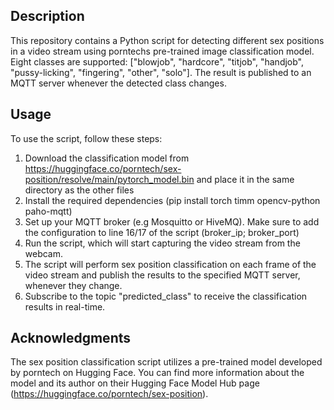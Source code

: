 ## Description
This repository contains a Python script for detecting different sex positions in a video stream using porntechs pre-trained image classification model. Eight classes are supported: ["blowjob", "hardcore", "titjob", "handjob", "pussy-licking", "fingering", "other", "solo"]. The result is published to an MQTT server whenever the detected class changes.


## Usage
To use the script, follow these steps:

1. Download the classification model from https://huggingface.co/porntech/sex-position/resolve/main/pytorch_model.bin and place it in the same directory as the other files
2. Install the required dependencies (pip install torch timm opencv-python paho-mqtt)
3. Set up your MQTT broker (e.g Mosquitto or HiveMQ). Make sure to add the configuration to line 16/17 of the script (broker_ip; broker_port)
4. Run the script, which will start capturing the video stream from the webcam.
5. The script will perform sex position classification on each frame of the video stream and publish the results to the specified MQTT server, whenever they change.
6. Subscribe to the topic "predicted_class" to receive the classification results in real-time.


## Acknowledgments
The sex position classification script utilizes a pre-trained model developed by porntech on Hugging Face. You can find more information about the model and its author on their Hugging Face Model Hub page (https://huggingface.co/porntech/sex-position).

